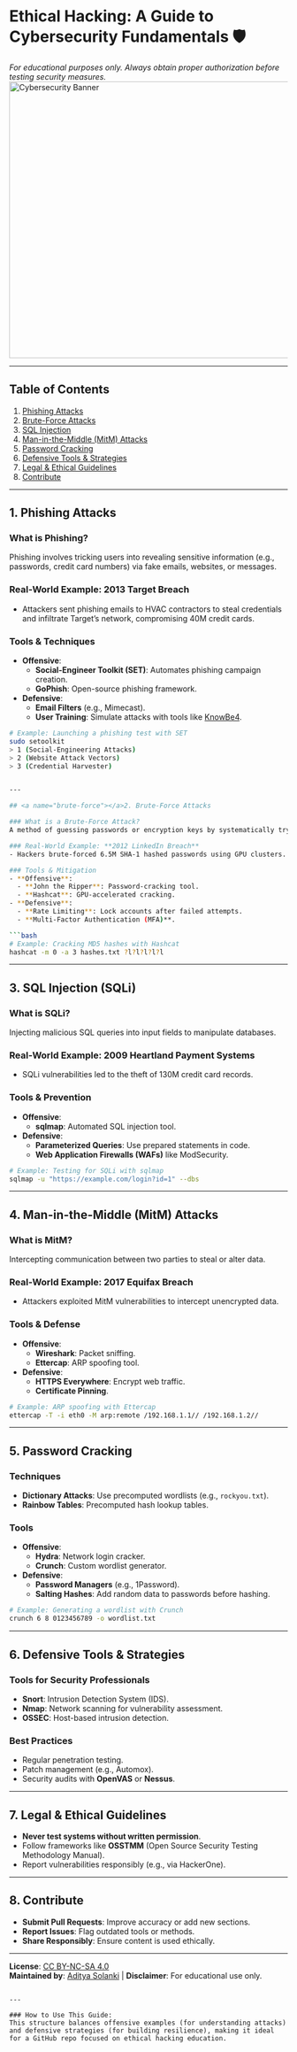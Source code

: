 
# Ethical Hacking: A Guide to Cybersecurity Fundamentals 🛡️

*For educational purposes only. Always obtain proper authorization before testing security measures.*  
<img src="https://github.com/user-attachments/assets/faf937aa-8cfd-4298-bb50-149a2e2cb27d" width="800" height="500" alt="Cybersecurity Banner">

---

## Table of Contents
1. [Phishing Attacks](#phishing)
2. [Brute-Force Attacks](#brute-force)
3. [SQL Injection](#sql-injection)
4. [Man-in-the-Middle (MitM) Attacks](#mitm)
5. [Password Cracking](#password-cracking)
6. [Defensive Tools & Strategies](#defense)
7. [Legal & Ethical Guidelines](#legal)
8. [Contribute](#contribute)

---

## <a name="phishing"></a>1. Phishing Attacks

### What is Phishing?
Phishing involves tricking users into revealing sensitive information (e.g., passwords, credit card numbers) via fake emails, websites, or messages.

### Real-World Example: **2013 Target Breach**
- Attackers sent phishing emails to HVAC contractors to steal credentials and infiltrate Target’s network, compromising 40M credit cards.

### Tools & Techniques
- **Offensive**: 
  - **Social-Engineer Toolkit (SET)**: Automates phishing campaign creation.
  - **GoPhish**: Open-source phishing framework.
- **Defensive**: 
  - **Email Filters** (e.g., Mimecast).
  - **User Training**: Simulate attacks with tools like [KnowBe4](https://www.knowbe4.com/).

```bash
# Example: Launching a phishing test with SET
sudo setoolkit
> 1 (Social-Engineering Attacks)
> 2 (Website Attack Vectors)
> 3 (Credential Harvester)


---

## <a name="brute-force"></a>2. Brute-Force Attacks

### What is a Brute-Force Attack?
A method of guessing passwords or encryption keys by systematically trying all possible combinations.

### Real-World Example: **2012 LinkedIn Breach**
- Hackers brute-forced 6.5M SHA-1 hashed passwords using GPU clusters.

### Tools & Mitigation
- **Offensive**: 
  - **John the Ripper**: Password-cracking tool.
  - **Hashcat**: GPU-accelerated cracking.
- **Defensive**:
  - **Rate Limiting**: Lock accounts after failed attempts.
  - **Multi-Factor Authentication (MFA)**.

```bash
# Example: Cracking MD5 hashes with Hashcat
hashcat -m 0 -a 3 hashes.txt ?l?l?l?l?l
```

---

## <a name="sql-injection"></a>3. SQL Injection (SQLi)

### What is SQLi?
Injecting malicious SQL queries into input fields to manipulate databases.

### Real-World Example: **2009 Heartland Payment Systems**
- SQLi vulnerabilities led to the theft of 130M credit card records.

### Tools & Prevention
- **Offensive**: 
  - **sqlmap**: Automated SQL injection tool.
- **Defensive**:
  - **Parameterized Queries**: Use prepared statements in code.
  - **Web Application Firewalls (WAFs)** like ModSecurity.

```bash
# Example: Testing for SQLi with sqlmap
sqlmap -u "https://example.com/login?id=1" --dbs
```

---

## <a name="mitm"></a>4. Man-in-the-Middle (MitM) Attacks

### What is MitM?
Intercepting communication between two parties to steal or alter data.

### Real-World Example: **2017 Equifax Breach**
- Attackers exploited MitM vulnerabilities to intercept unencrypted data.

### Tools & Defense
- **Offensive**: 
  - **Wireshark**: Packet sniffing.
  - **Ettercap**: ARP spoofing tool.
- **Defensive**:
  - **HTTPS Everywhere**: Encrypt web traffic.
  - **Certificate Pinning**.

```bash
# Example: ARP spoofing with Ettercap
ettercap -T -i eth0 -M arp:remote /192.168.1.1// /192.168.1.2//
```

---

## <a name="password-cracking"></a>5. Password Cracking

### Techniques
- **Dictionary Attacks**: Use precomputed wordlists (e.g., `rockyou.txt`).
- **Rainbow Tables**: Precomputed hash lookup tables.

### Tools
- **Offensive**: 
  - **Hydra**: Network login cracker.
  - **Crunch**: Custom wordlist generator.
- **Defensive**:
  - **Password Managers** (e.g., 1Password).
  - **Salting Hashes**: Add random data to passwords before hashing.

```bash
# Example: Generating a wordlist with Crunch
crunch 6 8 0123456789 -o wordlist.txt
```

---

## <a name="defense"></a>6. Defensive Tools & Strategies

### Tools for Security Professionals
- **Snort**: Intrusion Detection System (IDS).
- **Nmap**: Network scanning for vulnerability assessment.
- **OSSEC**: Host-based intrusion detection.

### Best Practices
- Regular penetration testing.
- Patch management (e.g., Automox).
- Security audits with **OpenVAS** or **Nessus**.

---

## <a name="legal"></a>7. Legal & Ethical Guidelines
- **Never test systems without written permission**.
- Follow frameworks like **OSSTMM** (Open Source Security Testing Methodology Manual).
- Report vulnerabilities responsibly (e.g., via HackerOne).

---

## <a name="contribute"></a>8. Contribute
- **Submit Pull Requests**: Improve accuracy or add new sections.
- **Report Issues**: Flag outdated tools or methods.
- **Share Responsibly**: Ensure content is used ethically.

---

**License**: [CC BY-NC-SA 4.0](https://creativecommons.org/licenses/by-nc-sa/4.0/)  
**Maintained by**: [Aditya Solanki](https://github.com/1uci1er) | **Disclaimer**: For educational use only.
```

---

### How to Use This Guide:
This structure balances offensive examples (for understanding attacks) and defensive strategies (for building resilience), making it ideal for a GitHub repo focused on ethical hacking education.
